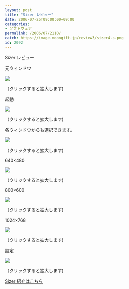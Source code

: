 ```yaml
---
layout: post
title: "Sizer レビュー"
date: 2006-07-25T09:00:00+09:00
categories:
- ソフトウェア
permalink: /2006/07/2110/
catch: https://image.moongift.jp/review3/sizer4.s.png
id: 2092
---
```

Sizer レビュー  
<!--more-->

元ウィンドウ

  

[![](https://image.moongift.jp/review3/sizer1.s.png)](https://image.moongift.jp/review3/sizer1.png)  
  
（クリックすると拡大します)

  

起動

  

[![](https://image.moongift.jp/review3/sizer2.s.png)](https://image.moongift.jp/review3/sizer2.png)  
  
（クリックすると拡大します)

  

各ウィンドウからも選択できます。

  

[![](https://image.moongift.jp/review3/sizer3.s.png)](https://image.moongift.jp/review3/sizer3.png)  
  
（クリックすると拡大します)

  

640×480

  

[![](https://image.moongift.jp/review3/sizer4.s.png)](https://image.moongift.jp/review3/sizer4.png)  
  
（クリックすると拡大します)

  

800×600

  

[![](https://image.moongift.jp/review3/sizer5.s.png)](https://image.moongift.jp/review3/sizer5.png)  
  
（クリックすると拡大します)

  

1024×768

  

[![](https://image.moongift.jp/review3/sizer6.s.png)](https://image.moongift.jp/review3/sizer6.png)  
  
（クリックすると拡大します)

  

設定

  

[![](https://image.moongift.jp/review3/sizer7.s.png)](https://image.moongift.jp/review3/sizer7.png)  
  
（クリックすると拡大します)

  

[Sizer 紹介はこちら](http://fw.moongift.jp/intro/i-2109.html)

